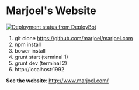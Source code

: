 # Marjoel's Website

<a href="http://deploybot.com"><img src="https://marjoel.deploybot.com/badge/66802254081882/61535.svg" alt="Deployment status from DeployBot"></a>

1. git clone https://github.com/marjoel/marjoel.com
2. npm install
3. bower install
4. grunt start (terminal 1)
5. grunt dev (terminal 2)
6. http://localhost:1992

**See the website**: <a href="http://www.marjoel.com/">http://www.marjoel.com/</a>